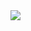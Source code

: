 <a href="https://github.com/devxb/gitanimals">
  <img src="https://render.gitanimals.org/farms/yschoi123"/>
</a>
